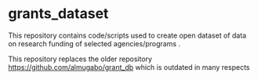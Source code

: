 # grants_dataset
This repository contains code/scripts used to create open dataset of data on research funding of selected agencies/programs . 

This repository replaces the older repository https://github.com/almugabo/grant_db which is outdated in many respects 





